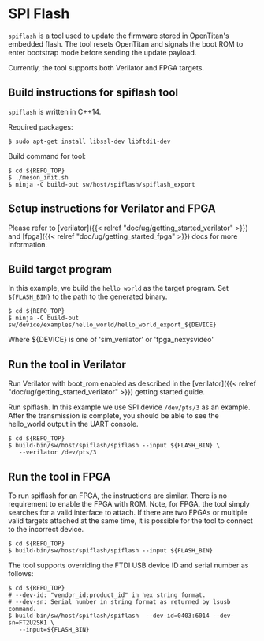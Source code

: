 # SPI Flash

`spiflash` is a tool used to update the firmware stored in OpenTitan's embedded flash.
The tool resets OpenTitan and signals the boot ROM to enter bootstrap mode before sending the update payload.

Currently, the tool supports both Verilator and FPGA targets.

## Build instructions for spiflash tool

`spiflash` is written in C++14.

Required packages:

```console
$ sudo apt-get install libssl-dev libftdi1-dev
```

Build command for tool:

```console
$ cd ${REPO_TOP}
$ ./meson_init.sh
$ ninja -C build-out sw/host/spiflash/spiflash_export
```

## Setup instructions for Verilator and FPGA
Please refer to [verilator]({{< relref "doc/ug/getting_started_verilator" >}}) and [fpga]({{< relref "doc/ug/getting_started_fpga" >}}) docs for more information.

## Build target program

In this example, we build the `hello_world` as the target program.
Set `${FLASH_BIN}` to the path to the generated binary.

```console
$ cd ${REPO_TOP}
$ ninja -C build-out sw/device/examples/hello_world/hello_world_export_${DEVICE}
```

Where ${DEVICE} is one of 'sim_verilator' or 'fpga_nexysvideo'

## Run the tool in Verilator

Run Verilator with boot_rom enabled as described in the [verilator]({{< relref "doc/ug/getting_started_verilator" >}}) getting started guide.

Run spiflash.
In this example we use SPI device `/dev/pts/3` as an example.
After the transmission is complete, you should be able to see the hello_world output in the UART console.

```console
$ cd ${REPO_TOP}
$ build-bin/sw/host/spiflash/spiflash --input ${FLASH_BIN} \
   --verilator /dev/pts/3
```

## Run the tool in FPGA

To run spiflash for an FPGA, the instructions are similar.
There is no requirement to enable the FPGA with ROM.
Note, for FPGA, the tool simply searches for a valid interface to attach.
If there are two FPGAs or multiple valid targets attached at the same time, it is possible for the tool to connect to the incorrect device.

```console
$ cd ${REPO_TOP}
$ build-bin/sw/host/spiflash/spiflash --input ${FLASH_BIN}
```

The tool supports overriding the FTDI USB device ID and serial number as follows:

```console
$ cd ${REPO_TOP}
# --dev-id: "vendor_id:product_id" in hex string format.
# --dev-sn: Serial number in string format as returned by lsusb command.
$ build-bin/sw/host/spiflash/spiflash  --dev-id=0403:6014 --dev-sn=FT2U2SK1 \
   --input=${FLASH_BIN}
```

